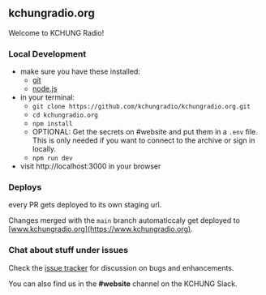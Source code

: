 ## kchungradio.org

Welcome to KCHUNG Radio!

### Local Development

- make sure you have these installed:
  - [git](https://git-scm.com/downloads)
  - [node.js](https://nodejs.org)
- in your terminal:
  - `git clone https://github.com/kchungradio/kchungradio.org.git`
  - `cd kchungradio.org`
  - `npm install`
  - OPTIONAL: Get the secrets on #website and put them in a `.env` file. This is only needed if you want to connect to the archive or sign in locally.
  - `npm run dev`
- visit http://localhost:3000 in your browser

### Deploys

every PR gets deployed to its own staging url.

Changes merged with the `main` branch automaticcaly get deployed to [www.kchungradio.org](https://www.kchungradio.org).

### Chat about stuff under issues

Check the [issue tracker](https://github.com/kchungradio/kchungradio.org/issues) for discussion on bugs and enhancements.

You can also find us in the **#website** channel on the KCHUNG Slack.

